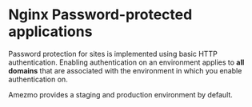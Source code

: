 # Nginx Password-protected applications

Password protection for sites is implemented using basic HTTP authentication. Enabling authentication on
an environment applies to **all domains** that are associated with the environment in which you enable authentication on.

Amezmo provides a staging and production environment by default.
